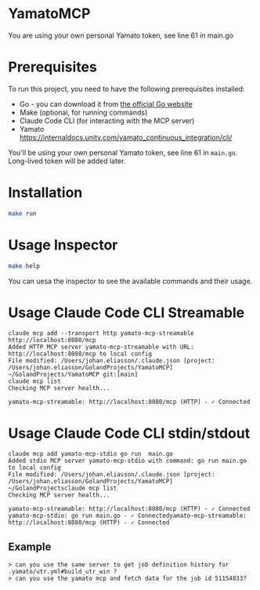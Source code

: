 # YamatoMCP

You are using your own personal Yamato token, see line 61 in main.go

# Prerequisites
To run this project, you need to have the following prerequisites installed:
- Go - you can download it from [the official Go website](https://golang.org/dl/)
- Make (optional, for running commands)
- Claude Code CLI (for interacting with the MCP server)
- Yamato https://internaldocs.unity.com/yamato_continuous_integration/cli/

You'll be using your own personal Yamato token, see line 61 in `main.go`. Long-lived token will be added later.

# Installation
```bash
make run
```
# Usage Inspector
```bash
make help
```
You can uesa the inspector to see the available commands and their usage.

# Usage Claude Code CLI Streamable
```
claude mcp add --transport http yamato-mcp-streamable http://localhost:8080/mcp
Added HTTP MCP server yamato-mcp-streamable with URL: http://localhost:8080/mcp to local config
File modified: /Users/johan.eliasson/.claude.json [project: /Users/johan.eliasson/GolandProjects/YamatoMCP]
~/GolandProjects/YamatoMCP git:[main]
claude mcp list
Checking MCP server health...

yamato-mcp-streamable: http://localhost:8080/mcp (HTTP) - ✓ Connected
```

# Usage Claude Code CLI stdin/stdout
```
claude mcp add yamato-mcp-stdio go run  main.go
Added stdio MCP server yamato-mcp-stdio with command: go run main.go to local config
File modified: /Users/johan.eliasson/.claude.json [project: /Users/johan.eliasson/GolandProjects/YamatoMCP]
~/GolandProjectsclaude mcp list
Checking MCP server health...

yamato-mcp-streamable: http://localhost:8080/mcp (HTTP) - ✓ Connected
yamato-mcp-stdio: go run main.go - ✓ Connectedyamato-mcp-streamable: http://localhost:8080/mcp (HTTP) - ✓ Connected
```

## Example
```
> can you use the same server to get job definition history for .yamato/utr.yml#build_utr_win ?
> can you use the yamato mcp and fetch data for the job id 51154833?
```